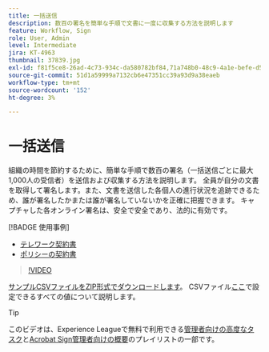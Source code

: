 ```yaml
---
title: 一括送信
description: 数百の署名を簡単な手順で文書に一度に収集する方法を説明します
feature: Workflow, Sign
role: User, Admin
level: Intermediate
jira: KT-4963
thumbnail: 37839.jpg
exl-id: f81f5ce8-26ad-4c73-934c-da580782bf84,71a748b0-48c9-4a1e-befe-d5f311d6c05e
source-git-commit: 51d1a59999a7132cb6e47351cc39a93d9a38eaeb
workflow-type: tm+mt
source-wordcount: '152'
ht-degree: 3%

---
```


# 一括送信

組織の時間を節約するために、簡単な手順で数百の署名（一括送信ごとに最大1,000人の受信者）を送信および収集する方法を説明します。 全員が自分の文書を取得して署名します。また、文書を送信した各個人の進行状況を追跡できるため、誰が署名したかまたは誰が署名していないかを正確に把握できます。 キャプチャした各オンライン署名は、安全で安全であり、法的に有効です。

[!BADGE 使用事例]

* [テレワーク契約書](https://experienceleague.adobe.com/docs/document-cloud-learn/sign-learning-hub/expand/recipes/gov/usecasegovtelework.html?lang=ja)
* [ポリシーの契約書](https://experienceleague.adobe.com/docs/document-cloud-learn/sign-learning-hub/expand/recipes/com/usecasecompolicy.html?lang=ja)

>[!VIDEO](https://video.tv.adobe.com/v/33655?quality=12&learn=on&hidetitle=true)

[サンプルCSVファイルをZIP形式でダウンロードします](../assets/sendInBulkSample.zip)。 CSVファイル[ここ](https://helpx.adobe.com/jp/sign/adv-user/send-in-bulk/send-with-csv.html)で設定できるすべての値について説明します。

>[!TIP]
>
>このビデオは、Experience Leagueで無料で利用できる[管理者向けの高度なタスク](https://experienceleague.adobe.com/ja/playlists/acrobat-sign-perform-advanced-tasks-business-users)と[Acrobat Sign管理者向けの概要](https://experienceleague.adobe.com/ja/playlists/acrobat-sign-get-started-administrators)のプレイリストの一部です。
